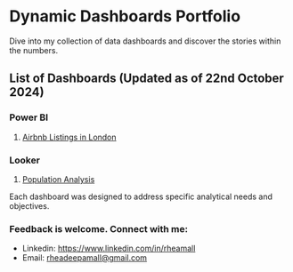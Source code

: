 # Dynamic Dashboards Portfolio

Dive into my collection of data dashboards and discover the stories within the numbers. 

## List of Dashboards (Updated as of 22nd October 2024)

### Power BI
1. [Airbnb Listings in London](https://github.com/rheamall/Dashboards/tree/48632b0296b2b8d7570219f281d6229d7f54bc2e/Airbnb%20London)

### Looker
1. [Population Analysis]()

Each dashboard was designed to address specific analytical needs and objectives.

### Feedback is welcome. Connect with me:
- Linkedin: https://www.linkedin.com/in/rheamall
- Email: rheadeepamall@gmail.com
